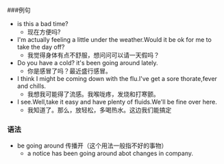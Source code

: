 ###例句

- is this a bad time?
  - 现在方便吗?
- I'm actually feeling a little under the weather.Would it be ok for me to take the day off?
  - 我觉得身体有点不舒服，想问问可以请一天假吗？
- Do you have a cold? it's been going around lately.
  - 你是感冒了吗？最近盛行感冒。
- I think I might be coming down with the flu.I've get a sore thorate,fever and chills.
  - 我想我可能得了流感。我喉咙疼，发烧和打寒颤。
- I see.Well,take it easy and have plenty of fluids.We'll be fine over here.
  - 我知道了。那么，放轻松，多喝热水。这边我们能搞定

### 语法

- be going around 传播开（这个用法一般指不好的事物）
  - a notice has been going around abot changes in company.